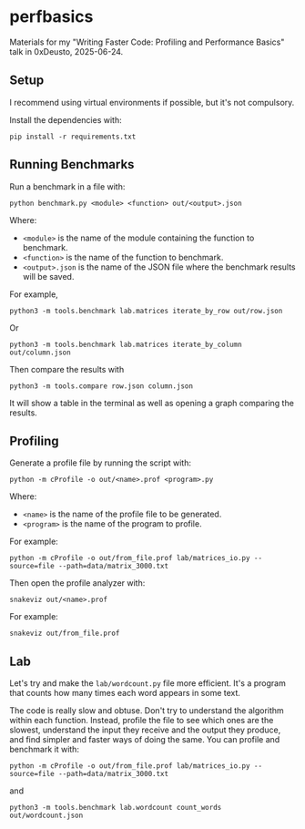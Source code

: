 # perfbasics
Materials for my "Writing Faster Code: Profiling and Performance Basics" talk in 0xDeusto, 2025-06-24.

## Setup

I recommend using virtual environments if possible, but it's not compulsory.

Install the dependencies with:

```shell
pip install -r requirements.txt
```

## Running Benchmarks

Run a benchmark in a file with:

```shell
python benchmark.py <module> <function> out/<output>.json
```

Where:
- `<module>` is the name of the module containing the function to benchmark.
- `<function>` is the name of the function to benchmark.
- `<output>.json` is the name of the JSON file where the benchmark results will be saved.

For example,

```
python3 -m tools.benchmark lab.matrices iterate_by_row out/row.json
```

Or

```
python3 -m tools.benchmark lab.matrices iterate_by_column out/column.json
```

Then compare the results with

```shell
python3 -m tools.compare row.json column.json
```

It will show a table in the terminal as well as opening a graph comparing the results.

## Profiling

Generate a profile file by running the script with:

```shell
python -m cProfile -o out/<name>.prof <program>.py
```

Where:
- `<name>` is the name of the profile file to be generated.
- `<program>` is the name of the program to profile.

For example:

```shell
python -m cProfile -o out/from_file.prof lab/matrices_io.py --source=file --path=data/matrix_3000.txt
```

Then open the profile analyzer with:

```shell
snakeviz out/<name>.prof
```

For example:

```shell
snakeviz out/from_file.prof
```

## Lab

Let's try and make the `lab/wordcount.py` file more efficient. It's a program that counts how many times each word appears in some text.

The code is really slow and obtuse. Don't try to understand the algorithm within each function. Instead, profile the file to see which ones are the slowest, understand the input they receive and the output they produce, and find simpler and faster ways of doing the same. You can profile and benchmark it with:

```
python -m cProfile -o out/from_file.prof lab/matrices_io.py --source=file --path=data/matrix_3000.txt
```

and

```shell
python3 -m tools.benchmark lab.wordcount count_words out/wordcount.json
```
